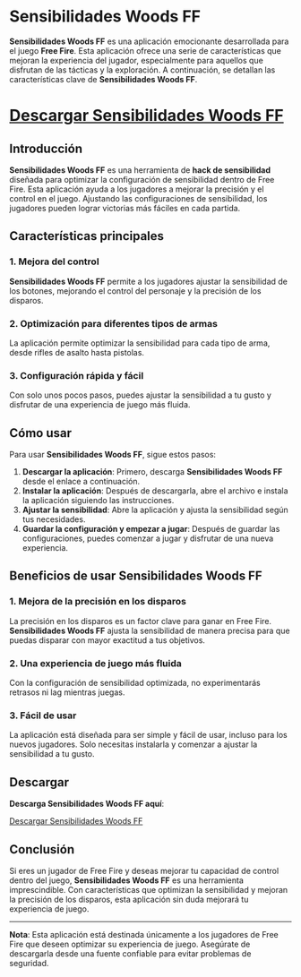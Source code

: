 # Sensibilidades Woods FF

**Sensibilidades Woods FF** es una aplicación emocionante desarrollada para el juego **Free Fire**. Esta aplicación ofrece una serie de características que mejoran la experiencia del jugador, especialmente para aquellos que disfrutan de las tácticas y la exploración. A continuación, se detallan las características clave de **Sensibilidades Woods FF**.
# [**Descargar Sensibilidades Woods FF**](https://apkphat.io/es/sensibilidades-woods-ff/)


## Introducción

**Sensibilidades Woods FF** es una herramienta de **hack de sensibilidad** diseñada para optimizar la configuración de sensibilidad dentro de Free Fire. Esta aplicación ayuda a los jugadores a mejorar la precisión y el control en el juego. Ajustando las configuraciones de sensibilidad, los jugadores pueden lograr victorias más fáciles en cada partida.

## Características principales

### 1. Mejora del control
**Sensibilidades Woods FF** permite a los jugadores ajustar la sensibilidad de los botones, mejorando el control del personaje y la precisión de los disparos.

### 2. Optimización para diferentes tipos de armas
La aplicación permite optimizar la sensibilidad para cada tipo de arma, desde rifles de asalto hasta pistolas.

### 3. Configuración rápida y fácil
Con solo unos pocos pasos, puedes ajustar la sensibilidad a tu gusto y disfrutar de una experiencia de juego más fluida.

## Cómo usar

Para usar **Sensibilidades Woods FF**, sigue estos pasos:

1. **Descargar la aplicación**: Primero, descarga **Sensibilidades Woods FF** desde el enlace a continuación.
2. **Instalar la aplicación**: Después de descargarla, abre el archivo e instala la aplicación siguiendo las instrucciones.
3. **Ajustar la sensibilidad**: Abre la aplicación y ajusta la sensibilidad según tus necesidades.
4. **Guardar la configuración y empezar a jugar**: Después de guardar las configuraciones, puedes comenzar a jugar y disfrutar de una nueva experiencia.

## Beneficios de usar Sensibilidades Woods FF

### 1. **Mejora de la precisión en los disparos**
La precisión en los disparos es un factor clave para ganar en Free Fire. **Sensibilidades Woods FF** ajusta la sensibilidad de manera precisa para que puedas disparar con mayor exactitud a tus objetivos.

### 2. **Una experiencia de juego más fluida**
Con la configuración de sensibilidad optimizada, no experimentarás retrasos ni lag mientras juegas.

### 3. **Fácil de usar**
La aplicación está diseñada para ser simple y fácil de usar, incluso para los nuevos jugadores. Solo necesitas instalarla y comenzar a ajustar la sensibilidad a tu gusto.

## Descargar

**Descarga Sensibilidades Woods FF aquí**:

[Descargar Sensibilidades Woods FF](https://linktoyourdownload.com)

## Conclusión

Si eres un jugador de Free Fire y deseas mejorar tu capacidad de control dentro del juego, **Sensibilidades Woods FF** es una herramienta imprescindible. Con características que optimizan la sensibilidad y mejoran la precisión de los disparos, esta aplicación sin duda mejorará tu experiencia de juego.

---

**Nota**: Esta aplicación está destinada únicamente a los jugadores de Free Fire que deseen optimizar su experiencia de juego. Asegúrate de descargarla desde una fuente confiable para evitar problemas de seguridad.
